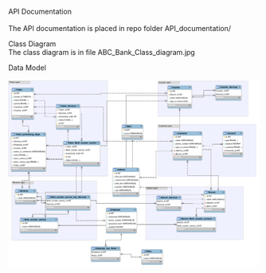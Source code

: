 
API Documentation<br />                                                    
The API documentation is placed in repo folder API_documentation/ 

Class Diagram <br />
The class diagram is in file ABC_Bank_Class_diagram.jpg 

Data Model

![ABC Bank Data Model](/ABC_bank_ER_diagram_final.png?raw=true)

